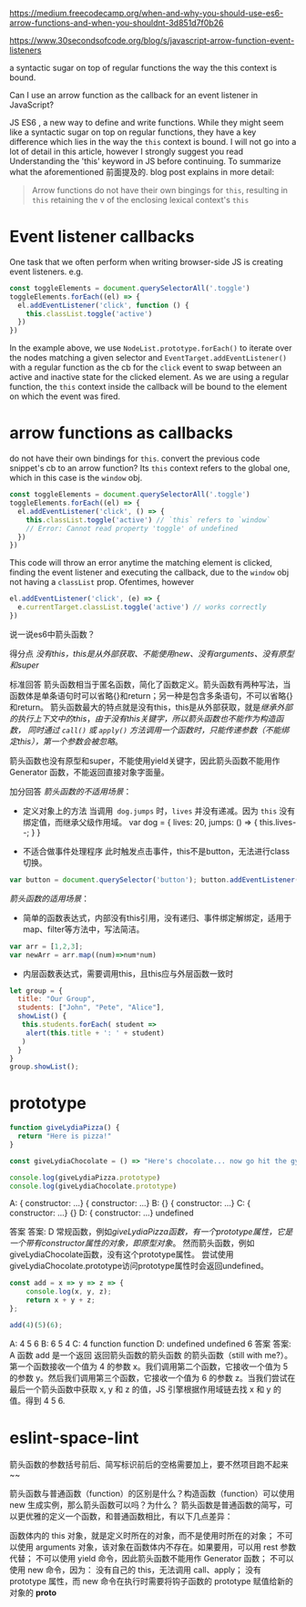 https://medium.freecodecamp.org/when-and-why-you-should-use-es6-arrow-functions-and-when-you-shouldnt-3d851d7f0b26

https://www.30secondsofcode.org/blog/s/javascript-arrow-function-event-listeners

a syntactic sugar on top of regular functions
the way the this context is bound.

Can I use an arrow function as the callback for an event listener in JavaScript?

JS ES6 , a new way to define and write functions. While they might seem like a syntactic sugar on top on regular functions,
they have a key difference which lies in the way the `this` context is bound. I will not go into a lot of detail in this
article, however I strongly suggest you read Understanding the 'this' keyword in JS before continuing. To summarize what the aforementioned 前面提及的. blog post explains in more detail:

> Arrow functions do not have their own bingings for `this`, resulting in `this` retaining the v of the enclosing lexical
> context's `this`

# Event listener callbacks

One task that we often perform when writing browser-side JS is creating event listeners. e.g.

```js
const toggleElements = document.querySelectorAll('.toggle')
toggleElements.forEach((el) => {
  el.addEventListener('click', function () {
    this.classList.toggle('active')
  })
})
```

In the example above, we use `NodeList.prototype.forEach()` to iterate over the nodes matching a given selector and
`EventTarget.addEventListener()` with a regular function as the cb for the `click` event to swap between an active and
inactive state for the clicked element. As we are using a regular function, the `this` context inside the callback will
be bound to the element on which the event was fired.

# arrow functions as callbacks

do not have their own bindings for `this`. convert the previous code snippet's cb to an arrow function? Its `this` context
refers to the global one, which in this case is the `window` obj.

```js
const toggleElements = document.querySelectorAll('.toggle')
toggleElements.forEach((el) => {
  el.addEventListener('click', () => {
    this.classList.toggle('active') // `this` refers to `window`
    // Error: Cannot read property 'toggle' of undefined
  })
})
```

This code will throw an error anytime the matching element is clicked, finding the event listener and executing the
callback, due to the `window` obj not having a `classList` prop. Ofentimes, however

```js
el.addEventListener('click', (e) => {
  e.currentTarget.classList.toggle('active') // works correctly
})
```


说一说es6中箭头函数？

得分点 *没有this，this是从外部获取、不能使用new、没有arguments、没有原型和super*

标准回答 箭头函数相当于匿名函数，简化了函数定义。箭头函数有两种写法，当函数体是单条语句时可以省略{}和return；另一种是包含多条语句，不可以省略{}和return。 箭头函数最大的特点就是没有this，this是从外部获取，就是*继承外部的执行上下文中的this*，*由于没有this关键字，所以箭头函数也不能作为构造函数， 同时通过 `call()` 或 `apply()` 方法调用一个函数时，只能传递参数（不能绑定this），第一个参数会被忽略*。

箭头函数也没有原型和super，不能使用yield关键字，因此箭头函数不能用作 Generator 函数，不能返回直接对象字面量。

加分回答 *箭头函数的不适用场景*：

- 定义对象上的方法 当调用` dog.jumps` 时，`lives` 并没有递减。因为 `this` 没有绑定值，而继承父级作用域。 var dog = { lives: 20, jumps: () => { this.lives--; } }

- 不适合做事件处理程序
此时触发点击事件，this不是button，无法进行class切换。

```js
var button = document.querySelector('button'); button.addEventListener('click', () => { this.classList.toggle('on'); });
```

*箭头函数的适用场景*：

- 简单的函数表达式，内部没有this引用，没有递归、事件绑定解绑定，适用于map、filter等方法中，写法简洁。
```js
var arr = [1,2,3];
var newArr = arr.map((num)=>num*num)
```
- 内层函数表达式，需要调用this，且this应与外层函数一致时

```js
let group = {
  title: "Our Group",
  students: ["John", "Pete", "Alice"],
  showList() {
   this.students.forEach( student =>
    alert(this.title + ': ' + student)
   )
  }
}
group.showList();
```

# prototype

```js
function giveLydiaPizza() {
  return "Here is pizza!"
}

const giveLydiaChocolate = () => "Here's chocolate... now go hit the gym already."

console.log(giveLydiaPizza.prototype)
console.log(giveLydiaChocolate.prototype)
```
A: { constructor: ...} { constructor: ...}
B: {} { constructor: ...}
C: { constructor: ...} {}
D: { constructor: ...} undefined

答案
答案: D
常规函数，例如*giveLydiaPizza函数，有一个prototype属性，它是一个带有constructor属性的对象，即原型对象*。 然而箭头函数，例如giveLydiaChocolate函数，没有这个prototype属性。 尝试使用giveLydiaChocolate.prototype访问prototype属性时会返回undefined。

```js
const add = x => y => z => {
	console.log(x, y, z);
	return x + y + z;
};

add(4)(5)(6);
```
A: 4 5 6
B: 6 5 4
C: 4 function function
D: undefined undefined 6
答案
答案: A
函数 add 是一个返回 返回箭头函数的箭头函数 的箭头函数（still with me?）。第一个函数接收一个值为 4 的参数 x。我们调用第二个函数，它接收一个值为 5 的参数 y。然后我们调用第三个函数，它接收一个值为 6 的参数 z。当我们尝试在最后一个箭头函数中获取 x, y 和 z 的值，JS 引擎根据作用域链去找 x 和 y 的值。得到 4 5 6.

# eslint-space-lint
箭头函数的参数括号前后、简写标识前后的空格需要加上，要不然项目跑不起来~~

箭头函数与普通函数（function）的区别是什么？构造函数（function）可以使用 new 生成实例，那么箭头函数可以吗？为什么？
箭头函数是普通函数的简写，可以更优雅的定义一个函数，和普通函数相比，有以下几点差异：

函数体内的 this 对象，就是定义时所在的对象，而不是使用时所在的对象；
不可以使用 arguments 对象，该对象在函数体内不存在。如果要用，可以用 rest 参数代替；
不可以使用 yield 命令，因此箭头函数不能用作 Generator 函数；
不可以使用 new 命令，因为：
没有自己的 this，无法调用 call、apply；
没有 prototype 属性，而 new 命令在执行时需要将钩子函数的 prototype 赋值给新的对象的 __proto__
